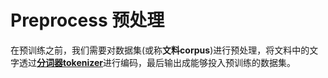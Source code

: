 # Preprocess 预处理

在预训练之前，我们需要对数据集(或称**文料corpus**)进行预处理，将文料中的文字透过[**分词器tokenizer**](tokenizer)进行编码，最后输出成能够投入预训练的数据集。
